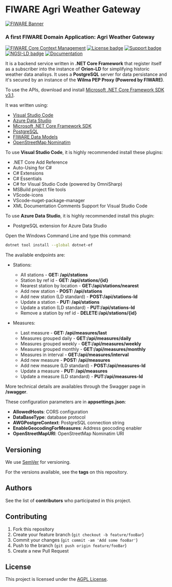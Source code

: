 # FIWARE Agri Weather Gateway

[![FIWARE Banner](https://fiware.github.io/tutorials.Context-Providers/img/fiware.png)](https://www.fiware.org/developers)

### A first FIWARE Domain Application: Agri Weather Gateway

[![FIWARE Core Context Management](https://nexus.lab.fiware.org/repository/raw/public/badges/chapters/core.svg)](https://github.com/FIWARE/catalogue/blob/master/core/README.md)
[![License badge](https://img.shields.io/github/license/FIWARE/context.Orion-LD.svg)](https://opensource.org/licenses/AGPL-3.0)
[![Support badge](https://nexus.lab.fiware.org/repository/raw/public/badges/stackoverflow/fiware.svg)](https://stackoverflow.com/questions/tagged/fiware)
[![NGSI-LD badge](https://img.shields.io/badge/NGSI-LD-red.svg)](https://www.etsi.org/deliver/etsi_gs/CIM/001_099/009/01.02.01_60/gs_CIM009v010201p.pdf)
[![Documentation](https://img.shields.io/readthedocs/fiware-tutorials.svg)](https://fiware-tutorials.rtfd.io)

It is a backend service written in **.NET Core Framework** that register itself as a subscriber into the instance of **Orion-LD** for simplifying historic weather data analisys. 
It uses a **PostgreSQL** server for data persistance and it's secured by an instance of the **Wilma PEP Proxy (Powered by FIWARE)**.

To use the APIs, download and install [Microsoft .NET Core Framework SDK v3.1](https://dotnet.microsoft.com/download).

It was written using:
* [Visual Studio Code](https://code.visualstudio.com)
* [Azure Data Studio](https://docs.microsoft.com/en-us/sql/azure-data-studio)
* [Microsoft .NET Core Framework SDK](https://docs.microsoft.com/en-us/dotnet/core)
* [PostgreSQL](https://www.postgresql.org)
* [FIWARE Data Models](https://github.com/FIWARE/data-models)
* [OpenStreetMap Nominatim](https://nominatim.openstreetmap.org)

To use **Visual Studio Code**, it is highly recommended install these plugins:
* .NET Core Add Reference
* Auto-Using for C#
* C# Extensions
* C# Essentials
* C# for Visual Studio Code (powered by OmniSharp)
* MSBuild project file tools
* VScode-icons
* VScode-nuget-package-manager
* XML Documentation Comments Support for Visual Studio Code

To use **Azure Data Studio**, it is highly recommended install this plugin:
* PostgreSQL extension for Azure Data Studio

Open the Windows Command Line and type this command:

```sh
dotnet tool install --global dotnet-ef
```

The available endpoints are:

* Stations:
   * All stations - **GET: ​/api​/stations**
   * Station by ref id - **GET: ​/api​/stations​/{id}**
   * Nearest station by location - **GET: ​/api​/stations​/nearest**
   * Add new station - **POST: ​/api​/stations**
   * Add new station (LD standard) - **POST: ​/api​/stations-ld**
   * Update a station - **PUT: ​/api​/stations**
   * Update a station (LD standard) - **PUT: ​/api​/stations-ld**
   * Remove a station by ref id - **DELETE: ​/api​/stations​/{id}**

* Measures:
   * Last measure - **GET: ​/api​/measures​/last**
   * Measures grouped daily - **GET: ​/api​/measures​/daily**
   * Measures grouped weekly - **GET: ​/api​/measures​/weekly**
   * Measures grouped monthly - **GET: ​/api​/measures​/monthly**
   * Measures in interval - **GET: ​/api​/measures​/interval**
   * Add new measure - **POST: ​/api​/measures**
   * Add new measure (LD standard) - **POST: ​/api​/measures-ld**
   * Update a measure - **PUT: ​/api​/measures**
   * Update a measure (LD standard) - **PUT: ​/api​/measures-ld**

More technical details are availables through the Swagger page in **/swagger**.

These configuration parameters are in **appsettings.json**:
* **AllowedHosts**: CORS configuration
* **DataBaseType**: database protocol
* **AWGPostgreContext**: PostgreSQL connection string
* **EnableGeocodingForMeasures**: Address geocoding enabler
* **OpenStreetMapURI**: OpenStreetMap Nominatim URI

## Versioning

We use [SemVer](http://semver.org) for versioning. 

For the versions available, see the **tags** on this repository.

## Authors

See the list of **contributors** who participated in this project.

## Contributing

1. Fork this repository
2. Create your feature branch (`git checkout -b feature/fooBar`)
3. Commit your changes (`git commit -am 'Add some fooBar'`)
4. Push to the branch (`git push origin feature/fooBar`)
5. Create a new Pull Request

## License

This project is licensed under the [AGPL License](https://www.gnu.org/licenses/agpl-3.0.en.html).